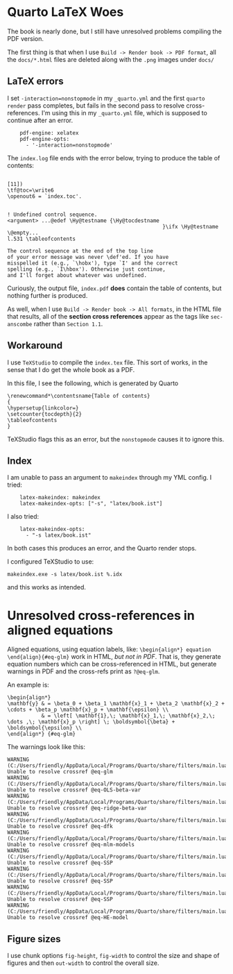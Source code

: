 # Quarto LaTeX Woes

The book is nearly done, but I still have unresolved problems compiling the PDF version.

The first thing is that when I use `Build -> Render book -> PDF format`, all the `docs/*.html` files are deleted
along with the `.png` images under `docs/`


## LaTeX errors

I set `-interaction=nonstopmode` in my `_quarto.yml` and the first `quarto render` pass completes,
but fails in the second pass to resolve cross-references.
I'm using this in my `_quarto.yml` file, which is supposed to continue after an error.

```
    pdf-engine: xelatex
    pdf-engine-opts:
      - '-interaction=nonstopmode'
```

The `index.log` file ends with the error below, trying to produce the table of contents:

```

[11])
\tf@toc=\write6
\openout6 = `index.toc'.


! Undefined control sequence.
<argument> ...@edef \Hy@testname {\Hy@tocdestname 
                                                  }\ifx \Hy@testname \@empty...
l.531 \tableofcontents
                      
The control sequence at the end of the top line
of your error message was never \def'ed. If you have
misspelled it (e.g., `\hobx'), type `I' and the correct
spelling (e.g., `I\hbox'). Otherwise just continue,
and I'll forget about whatever was undefined.
```

Curiously, the output file, `index.pdf` **does** contain the table of contents, but nothing further is produced.

As well, when I use `Build -> Render book -> All formats`, in the HTML file that results, all of the **section cross references**
appear as the tags like `sec-anscombe` rather than `Section 1.1`.

## Workaround

I use `TeXStudio` to compile the `index.tex` file. This sort of works, in the sense that I do get the whole book as a PDF.

In this file, I see the following, which is generated by Quarto

```
\renewcommand*\contentsname{Table of contents}
{
\hypersetup{linkcolor=}
\setcounter{tocdepth}{2}
\tableofcontents
}
```

TeXStudio flags this as an error, but the `nonstopmode` causes it to ignore this.

## Index

I am unable to pass an argument to `makeindex` through my YML config. I tried:

```
    latex-makeindex: makeindex
    latex-makeindex-opts: ["-s", "latex/book.ist"]
 ```

I also tried:

```
    latex-makeindex-opts:
      - "-s latex/book.ist"
```

In both cases this produces an error, and the Quarto render stops.

I configured TeXStudio to use:

```
makeindex.exe -s latex/book.ist %.idx
```

and this works as intended.

# Unresolved cross-references in aligned equations

Aligned equations, using equation labels, like: `\begin{align*} equation \end{align}{#eq-glm}` work in HTML, _but not in PDF_.
That is, they generate equation numbers which can be cross-referenced in HTML, but generate warnings in PDF and the cross-refs
print as `?@eq-glm`.

An example is:

```
\begin{align*}
\mathbf{y} & = \beta_0 + \beta_1 \mathbf{x}_1 + \beta_2 \mathbf{x}_2 + \cdots + \beta_p \mathbf{x}_p + \mathbf{\epsilon} \\
           & = \left[ \mathbf{1},\; \mathbf{x}_1,\; \mathbf{x}_2,\; \dots ,\; \mathbf{x}_p \right] \; \boldsymbol{\beta} + \boldsymbol{\epsilon} \\
\end{align*} {#eq-glm}
```


The warnings look like this:
```
WARNING (C:/Users/friendly/AppData/Local/Programs/Quarto/share/filters/main.lua:14000) Unable to resolve crossref @eq-glm
WARNING (C:/Users/friendly/AppData/Local/Programs/Quarto/share/filters/main.lua:14000) Unable to resolve crossref @eq-OLS-beta-var
WARNING (C:/Users/friendly/AppData/Local/Programs/Quarto/share/filters/main.lua:14000) Unable to resolve crossref @eq-ridge-beta-var
WARNING (C:/Users/friendly/AppData/Local/Programs/Quarto/share/filters/main.lua:14000) Unable to resolve crossref @eq-dfk
WARNING (C:/Users/friendly/AppData/Local/Programs/Quarto/share/filters/main.lua:14000) Unable to resolve crossref @eq-mlm-models
WARNING (C:/Users/friendly/AppData/Local/Programs/Quarto/share/filters/main.lua:14000) Unable to resolve crossref @eq-SSP
WARNING (C:/Users/friendly/AppData/Local/Programs/Quarto/share/filters/main.lua:14000) Unable to resolve crossref @eq-SSP
WARNING (C:/Users/friendly/AppData/Local/Programs/Quarto/share/filters/main.lua:14000) Unable to resolve crossref @eq-SSP
WARNING (C:/Users/friendly/AppData/Local/Programs/Quarto/share/filters/main.lua:14000) Unable to resolve crossref @eq-HE-model
```

## Figure sizes

I use chunk options `fig-height`, `fig-width` to control the size and shape of figures and then `out-width` to control the overall size.